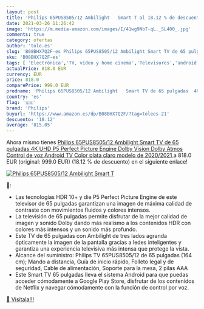 ```yaml
---
layout: post
title: 'Philips 65PUS8505/12 Ambilight   Smart T al 18.12 % de descuento'
date: 2021-03-26 11:26:42
image: 'https://m.media-amazon.com/images/I/41wg9NbT-qL._SL400_.jpg'
comments: true
category: ofertas
author: 'tole.es'
slug: 'B08BHX7Q2F-es Philips 65PUS8505/12 Ambilight Smart TV de 65 pulgadas 4K...'
sku: 'B08BHX7Q2F-es'
tags: [ 'Electrónica','TV, vídeo y home cinema','Televisores','android','philips', ]
actualPrice: 818.0 EUR
currency: EUR
price: 818.0
comparePrice: 999.0 EUR
prodname: 'Philips 65PUS8505/12 Ambilight   Smart TV de 65 pulgadas  4K UHD  P5 Perfect Picture Engine  Dolby Vision  Dolby Atmos  Control de voz  Android TV   Color plata claro  modelo de 2020/2021 '
country: 'es'
flag: '🇪🇸'
brand: 'Philips'
buyurl: 'https://www.amazon.es/dp/B08BHX7Q2F/?tag=tolees-21'
descuento: '18.12'
average: '815.05'
---
```


Ahora mismo tienes [Philips 65PUS8505/12 Ambilight   Smart TV de 65 pulgadas  4K UHD  P5 Perfect Picture Engine  Dolby Vision  Dolby Atmos  Control de voz  Android TV   Color plata claro  modelo de 2020/2021 ](https://www.amazon.es/dp/B08BHX7Q2F/?tag=tolees-21) a 818.0 EUR (original: 999.0 EUR) (18.12 %  de descuento) en el siguiente enlace!

[![Philips 65PUS8505/12 Ambilight   Smart T](https://m.media-amazon.com/images/I/41wg9NbT-qL._SL400_.jpg)](https://www.amazon.es/dp/B08BHX7Q2F/?tag=tolees-21)

🔎:

- Las tecnologías HDR 10+ y die P5 Perfect Picture Engine de este televisor de 65 pulgadas garantizan una imagen de máxima calidad de contraste con movimientos fluidos y colores intensos.
- La televisión de 65 pulgadas permite disfrutar de la mejor calidad de imagen y sonido Dolby dando más realismo a los contenidos HDR con colores más intensos y un sonido más profundo.
- Este TV de 65 pulgadas con Ambilight de tres lados agranda ópticamente la imagen de la pantalla gracias a ledes inteligentes y garantiza una experiencia televisiva más intensa que protege la vista.
- Alcance del suministro: Philips TV 65PUS8505/12 de 65 pulgadas (164 cm); Mando a distancia, Guía de inicio rápido, Folleto legal y de seguridad, Cable de alimentación, Soporte para la mesa, 2 pilas AAA
- Este Smart TV 65 pulgadas lleva el sistema Android para que puedas acceder cómodamente a Google Play Store, disfrutar de los contenidos de Netflix y navegar cómodamente con la función de control por voz.

[🛒 Visítala!!!](https://www.amazon.es/dp/B08BHX7Q2F/?tag=tolees-21)
